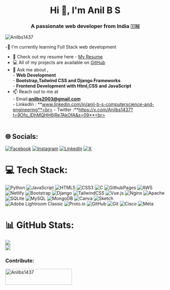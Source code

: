 
<h1 align="center">Hi 👋, I'm Anil B S</h1>
<h3 align="center">A passionate web developer from India 🇮🇳 </h3>

<p align="left"> 
  <img src="https://komarev.com/ghpvc/?username=Anilbs1437&label=Profile%20views&color=ff0000&style=plastic" alt="Anilbs1437" /> 
</p>

-🔰 I'm currently learning Full Stack web development 
- 📑 Check out my resume here - [My Resume](https://drive.google.com/file/d/1hvZRv_v6DFEMugxYje4nYfiqlQLOhc75/view?usp=drivesdk)
- 💻 All of my projects are available on [GitHub](https://github.com/Anilbs1437)
- 💬 Ask me about ,<br>        - **Web Development**<br>        - **Bootstrap,Tailwind CSS and  Django Frameworks**<br>        - **Frontend Development with Html,CSS and JavaScript**
- 📫 Reach out to me at<br>         - Email:**anilbs2003@gmail.com** <br>         - LinkedIn : **www.linkedin.com/in/anil-b-s-computerscience-and-engineering**<br>        - Twitter :**https://x.com/Anilbs1437?t=9Ofq_lDhMQHH6jRe7AkOfA&s=09**<br> <br><br>


## 🌐 Socials:
[![Facebook](https://img.shields.io/badge/Facebook-%231877F2.svg?logo=Facebook&logoColor=white)](https://facebook.com/AnilBS)
[![Instagram](https://img.shields.io/badge/Instagram-%23E4405F.svg?logo=Instagram&logoColor=white)](https://instagram.com/__anil_b_s)
[![LinkedIn](https://img.shields.io/badge/LinkedIn-%230077B5.svg?logo=linkedin&logoColor=white)](https://linkedin.com/in/ANILBS)
[![X](https://img.shields.io/badge/X-black.svg?logo=X&logoColor=white)](https://x.com/@Anilbs1437)




# 💻 Tech Stack:
![Python](https://img.shields.io/badge/python-3670A0?style=plastic&logo=python&logoColor=ffdd54) ![JavaScript](https://img.shields.io/badge/javascript-%23323330.svg?style=plastic&logo=javascript&logoColor=%23F7DF1E) ![HTML5](https://img.shields.io/badge/html5-%23E34F26.svg?style=plastic&logo=html5&logoColor=white) ![CSS3](https://img.shields.io/badge/css3-%231572B6.svg?style=plastic&logo=css3&logoColor=white) ![C](https://img.shields.io/badge/c-%2300599C.svg?style=plastic&logo=c&logoColor=white) ![GithubPages](https://img.shields.io/badge/github%20pages-121013?style=plastic&logo=github&logoColor=white) ![AWS](https://img.shields.io/badge/AWS-%23FF9900.svg?style=plastic&logo=amazon-aws&logoColor=white) ![Netlify](https://img.shields.io/badge/netlify-%23000000.svg?style=plastic&logo=netlify&logoColor=#00C7B7) ![Bootstrap](https://img.shields.io/badge/bootstrap-%238511FA.svg?style=plastic&logo=bootstrap&logoColor=white) ![Django](https://img.shields.io/badge/django-%23092E20.svg?style=plastic&logo=django&logoColor=white) ![TailwindCSS](https://img.shields.io/badge/tailwindcss-%2338B2AC.svg?style=plastic&logo=tailwind-css&logoColor=white) ![Vue.js](https://img.shields.io/badge/vue.js-%2335495e.svg?style=plastic&logo=vuedotjs&logoColor=%234FC08D) ![Nginx](https://img.shields.io/badge/nginx-%23009639.svg?style=plastic&logo=nginx&logoColor=white) ![Apache](https://img.shields.io/badge/apache-%23D42029.svg?style=plastic&logo=apache&logoColor=white) ![SQLite](https://img.shields.io/badge/sqlite-%2307405e.svg?style=plastic&logo=sqlite&logoColor=white) ![MySQL](https://img.shields.io/badge/mysql-4479A1.svg?style=plastic&logo=mysql&logoColor=white) ![MongoDB](https://img.shields.io/badge/MongoDB-%234ea94b.svg?style=plastic&logo=mongodb&logoColor=white) ![Canva](https://img.shields.io/badge/Canva-%2300C4CC.svg?style=plastic&logo=Canva&logoColor=white) ![Sketch](https://img.shields.io/badge/Sketch-FFB387?style=plastic&logo=sketch&logoColor=black) ![Adobe Lightroom Classic](https://img.shields.io/badge/Adobe%20Lightroom%20Classic-31A8FF.svg?style=plastic&logo=Adobe%20Lightroom%20Classic&logoColor=white) ![Proto.io](https://img.shields.io/badge/Proto.io-161637?style=plastic&logo=proto.io&logoColor=00e5ff) ![GitHub](https://img.shields.io/badge/github-%23121011.svg?style=plastic&logo=github&logoColor=white) ![Git](https://img.shields.io/badge/git-%23F05033.svg?style=plastic&logo=git&logoColor=white) ![Cisco](https://img.shields.io/badge/cisco-%23049fd9.svg?style=plastic&logo=cisco&logoColor=black) ![Meta](https://img.shields.io/badge/Meta-%230467DF.svg?style=plastic&logo=Meta&logoColor=white)
# 📊 GitHub Stats:
![](https://github-readme-stats.vercel.app/api?username=Anilbs1437&theme=buefy&hide_border=false&include_all_commits=true&count_private=true)<br/>
![](https://github-readme-streak-stats.herokuapp.com/?user=Anilbs1437&theme=buefy&hide_border=false)

<h3 align="left">Contribute:</h3>
<p><a href="https://www.buymeacoffee.com/Anilbs1437"> <img align="left" src="https://cdn.buymeacoffee.com/buttons/v2/default-orange.png" height="50" width="210" alt="Anilbs1437" /></a></p><br><br>


